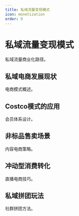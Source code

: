 ```yaml
---
title: 私域流量变现模式
icon: monetization
order: 9
---
```


# 私域流量变现模式

私域流量商业化路径。

## 私域电商发展现状

电商模式概述。

## Costco模式的应用

会员体系设计。

## 非标品售卖场景

内容电商策略。

## 冲动型消费转化

直播电商技巧。

## 私域拼团玩法

社群拼团方法。

